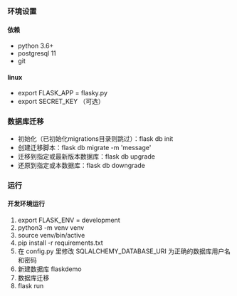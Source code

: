
### 环境设置

#### 依赖
* python 3.6+
* postgresql 11
* git

#### linux
* export FLASK_APP = flasky.py
* export SECRET_KEY （可选）

### 数据库迁移
* 初始化（已初始化migrations目录则跳过）：flask db init
* 创建迁移脚本：flask db migrate -m 'message'
* 迁移到指定或最新版本数据库：flask db upgrade <revision>
* 还原到指定或本数据库：flask db downgrade <revision>

### 运行

#### 开发环境运行
1. export FLASK_ENV = development
2. python3 -m venv venv
3. source venv/bin/active 
4. pip install -r requirements.txt
5. 在 config.py 里修改 SQLALCHEMY_DATABASE_URI 为正确的数据库用户名和密码
6. 新建数据库 flaskdemo
7. 数据库迁移
8. flask run

